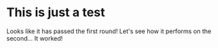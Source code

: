 # This is just a test

Looks like it has passed the first round!
Let's see how it performs on the second...
It worked!